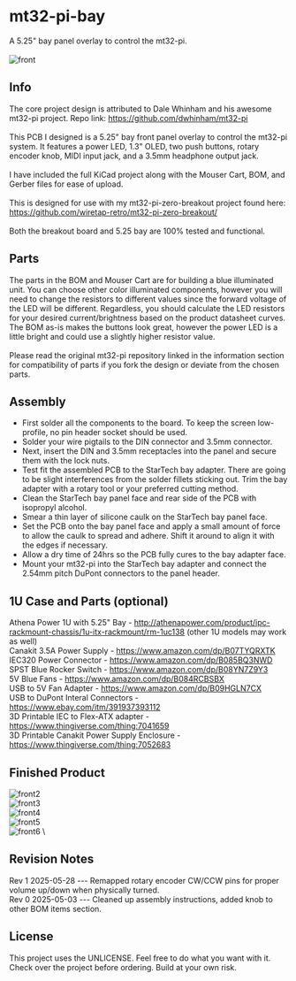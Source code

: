 # mt32-pi-bay
A 5.25" bay panel overlay to control the mt32-pi. 
\
\
![front](front.png)

## Info
The core project design is attributed to Dale Whinham and his awesome mt32-pi project. Repo link: https://github.com/dwhinham/mt32-pi
\
\
This PCB I designed is a 5.25" bay front panel overlay to control the mt32-pi system. It features a power LED, 1.3" OLED, two push buttons, rotary encoder knob, MIDI input jack, and a 3.5mm headphone output jack.
\
\
I have included the full KiCad project along with the Mouser Cart, BOM, and Gerber files for ease of upload.
\
\
This is designed for use with my mt32-pi-zero-breakout project found here: https://github.com/wiretap-retro/mt32-pi-zero-breakout/
\
\
Both the breakout board and 5.25 bay are 100% tested and functional. 

## Parts
The parts in the BOM and Mouser Cart are for building a blue illuminated unit. You can choose other color illuminated components, however you will need to change the resistors to different values since the forward voltage of the LED will be different. Regardless, you should calculate the LED resistors for your desired current/brightness based on the product datasheet curves. The BOM as-is makes the buttons look great, however the power LED is a little bright and could use a slightly higher resistor value.
\
\
Please read the original mt32-pi repository linked in the information section for compatibility of parts if you fork the design or deviate from the chosen parts.

## Assembly
- First solder all the components to the board. To keep the screen low-profile, no pin header socket should be used.
- Solder your wire pigtails to the DIN connector and 3.5mm connector.
- Next, insert the DIN and 3.5mm receptacles into the panel and secure them with the lock nuts.
- Test fit the assembled PCB to the StarTech bay adapter. There are going to be slight interferences from the solder fillets sticking out. Trim the bay adapter with a rotary tool or your preferred cutting method. 
- Clean the StarTech bay panel face and rear side of the PCB with isopropyl alcohol.
- Smear a thin layer of silicone caulk on the StarTech bay panel face.
- Set the PCB onto the bay panel face and apply a small amount of force to allow the caulk to spread and adhere. Shift it around to align it with the edges if necessary. 
- Allow a dry time of 24hrs so the PCB fully cures to the bay adapter face.
- Mount your mt32-pi into the StarTech bay adapter and connect the 2.54mm pitch DuPont connectors to the panel header.

## 1U Case and Parts (optional)
Athena Power 1U with 5.25" Bay - http://athenapower.com/product/ipc-rackmount-chassis/1u-itx-rackmount/rm-1uc138 (other 1U models may work as well) \
Canakit 3.5A Power Supply - https://www.amazon.com/dp/B07TYQRXTK \
IEC320 Power Connector - https://www.amazon.com/dp/B085BQ3NWD \
SPST Blue Rocker Switch - https://www.amazon.com/dp/B08YN7Z9Y3 \
5V Blue Fans - https://www.amazon.com/dp/B084RCBSBX \
USB to 5V Fan Adapter - https://www.amazon.com/dp/B09HGLN7CX \
USB to DuPont Interal Connectors - https://www.ebay.com/itm/391937393112 \
3D Printable IEC to Flex-ATX adapter - https://www.thingiverse.com/thing:7041659 \
3D Printable Canakit Power Supply Enclosure - https://www.thingiverse.com/thing:7052683


## Finished Product

![front2](front-real.png)
\
![front3](front-working.jpg)
\
![front4](rack-inside.jpg)
\
![front5](wired.jpg)
\
![front6](rack.jpg)
\
## Revision Notes
Rev 1 2025-05-28 --- Remapped rotary encoder CW/CCW pins for proper volume up/down when physically turned. \
Rev 0 2025-05-03 --- Cleaned up assembly instructions, added knob to other BOM items section.

## License
This project uses the UNLICENSE. Feel free to do what you want with it. Check over the project before ordering. Build at your own risk.
